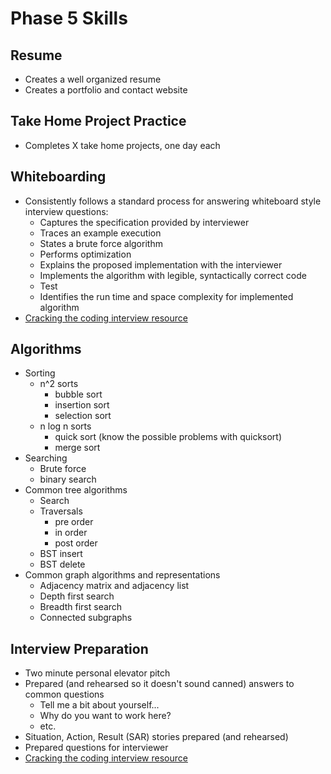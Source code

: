 # Phase 5 Skills

## Resume
* Creates a well organized resume
* Creates a portfolio and contact website

## Take Home Project Practice
* Completes X take home projects, one day each

## Whiteboarding
* Consistently follows a standard process for answering whiteboard style interview questions:
    * Captures the specification provided by interviewer
    * Traces an example execution
    * States a brute force algorithm
    * Performs optimization
    * Explains the proposed implementation with the interviewer
    * Implements the algorithm with legible, syntactically correct code
    * Test
    * Identifies the run time and space complexity for implemented algorithm
* [Cracking the coding interview resource](http://www.crackingthecodinginterview.com/uploads/6/5/2/8/6528028/cracking_the_coding_skills_-_v6.pdf)

## Algorithms
* Sorting
    * n^2 sorts
        * bubble sort
        * insertion sort
        * selection sort
    * n log n sorts
        * quick sort (know the possible problems with quicksort)
        * merge sort
* Searching
    * Brute force
    * binary search
* Common tree algorithms
    * Search
    * Traversals
        * pre order
        * in order
        * post order
    * BST insert
    * BST delete
* Common graph algorithms and representations
    * Adjacency matrix and adjacency list
    * Depth first search
    * Breadth first search
    * Connected subgraphs

## Interview Preparation
* Two minute personal elevator pitch
* Prepared (and rehearsed so it doesn't sound canned) answers to common questions
    * Tell me a bit about yourself...
    * Why do you want to work here?
    * etc.
* Situation, Action, Result (SAR) stories prepared (and rehearsed)
* Prepared questions for interviewer
* [Cracking the coding interview resource](http://www.crackingthecodinginterview.com/uploads/6/5/2/8/6528028/cracking_the_soft_skills_-_v6.pdf)
